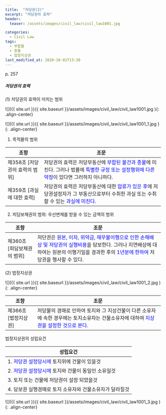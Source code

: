 ```yaml
---
title:  "저당권(2)"
excerpt: "저당권의 효력"
header:
  teaser: /assets/images/civil_law/civil_law1001.jpg

categories:
  - Civil Law
tags:
  - 부합물
  - 종물
  - 법정지상권
last_modified_at: 2020-10-01T13:30
---
```

p. 257  

##### 저당권의 효력

(1) 저당권의 효력이 미치는 범위  

![]({{ site.url }}{{ site.baseurl }}/assets/images/civil_law/civil_law1001.jpg   ){: .align-center} 

![]({{ site.url }}{{ site.baseurl }}/assets/images/civil_law/civil_law1001_1.jpg   ){: .align-center} 

1) 목적물의 범위  

|	<center>조항</center>			|		<center>조문</center>		|
| :-------------------------------------------	| :-------------------------------------------	|
| 제358조 [저당권의 효력의 범위]			 	| 저당권의 효력은 저당부동산에 <span style="color:blue">부합된 물건과 종물</span>에 미친다. 그러나 법률에 <span style="color:blue">특별한 규정 또는 설정행위에 다른 약정</span>이 있다면 그러하지 아니하다.	|
| 제359조 [과실에 대한 효력]			 	| 저당권의 효력은 저당부동산에 대한 <span style="color:blue">압류가 있은 후</span>에 저당권설정자가 그 부동산으로부터 수취한 과실 또는 수취할 수 있는 <span style="color:blue">과실에 미친다.</span>	|

2) 피담보채권의 범위: 우선변제를 받을 수 있는 금액의 범위   

|	<center>조항</center>			|		<center>조문</center>		|
| :-------------------------------------------	| :-------------------------------------------	|
| 제360조 [피담보채권의 범위]			 	| 저단권은 <span style="color:blue">원본, 이자, 위약금, 채무불이행으로 인한 손해배상 및 저당권의 실행비용</span>을 담보한다. 그러나 지연배상에 대하여는 원본의 이행기일을 경과한 후의 <span style="color:blue">1년분에 한하여</span> 저당권을 행사할 수 있다.	|


(2) 법정지상권  

![]({{ site.url }}{{ site.baseurl }}/assets/images/civil_law/civil_law1001_2.jpg   ){: .align-center} 

|	<center>조항</center>			|		<center>조문</center>		|
| :-------------------------------------------	| :-------------------------------------------	|
| 제366조 [법정지상권]			 	| 저당물의 경매로 인하여 토지와 그 지상건물이 다른 소유자에 속한 경우에는 토지소유자는 건물소유자에 대하여 <span style="color:blue">지상권을 설정한 것으로 본다.</span>	|

법정지상권의 성립요건   

|	<center>성립요건</center>			|
| :-------------------------------------------	|
| 1. <span style="color:blue">저당권 설정당시에</span> 토지위에 건물이 있을것		 	|
| 2. <span style="color:blue">저당권 설정당시에</span> 토지와 건물이 동일인 소유일것	 	|
| 3. 토지 또는 건물에 저당권이 설정 되었을것		 	|
| 4. 담보권 실행경매로 토지 소유자와 건물소유자가 달라질것	 	|

![]({{ site.url }}{{ site.baseurl }}/assets/images/civil_law/civil_law1001_3.jpg   ){: .align-center} 

